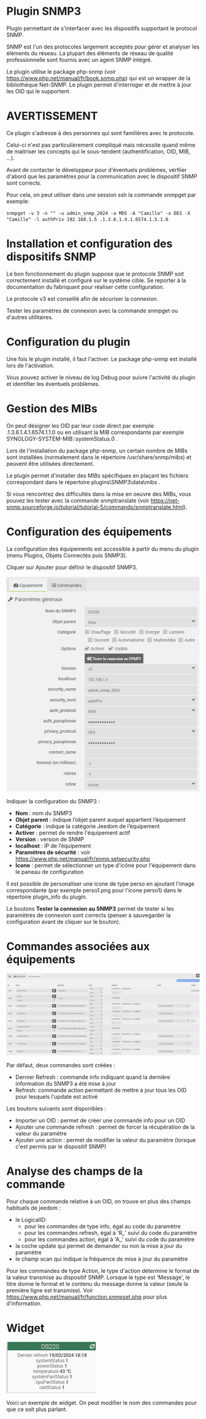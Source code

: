  # Plugin SNMP3

Plugin permettant de s'interfacer avec les dispositifs supportant le protocol SNMP. 

SNMP est l'un des protocoles largement acceptés pour gérer et analyser les éléments du réseau. La plupart des éléments de réseau de qualité professionnelle sont fournis avec un agent SNMP intégré.

Le plugin utilise le package php-snmp (voir <https://www.php.net/manual/fr/book.snmp.php>) qui est un wrapper de la bibliothèque Net-SNMP. Le plugin permet d'interroger et de mettre à jour les OID qui le supportent.

 # AVERTISSEMENT

Ce plugin s'adresse à des personnes qui sont familières avec le protocole. 

Celui-ci n'est pas particulièrement compliqué mais nécessite quand même de maitriser les concepts qui le sous-tendent (authentification, OID, MIB, ...).

Avant de contacter le développeur pour d'éventuels problèmes, vérfiier d'abord que les paramètres pour la communication avec le dispositif SNMP sont corrects.

Pour cela, on peut utiliser dans une session ssh la commande snmpget par exemple:

    snmpget -v 3 -n "" -u admin_snmp_2024 -a MD5 -A "Camille" -x DES -X "Camille" -l authPriv 192.168.1.5 .1.3.6.1.4.1.6574.1.5.1.0


# Installation et configuration des dispositifs SNMP

Le bon fonctionnement du plugin suppose que le protocole SNMP soit correctement installé et configuré sur le système cible. Se reporter à la documentation du fabriquant pour réaliser cette configuration.

Le protocole v3 est conseillé afin de sécuriser la connexion.

Tester les paramètres de connexion avec la commande snmpget ou d'autres utilitaires. 

# Configuration du plugin

Une fois le plugin installé, il faut l'activer. Le package php-snmp est installé lors de l'activation.

Vous pouvez activer le niveau de log Debug pour suivre l'activité du plugin et identifier les éventuels problèmes.

# Gestion des MIBs

On peut désigner les OID par leur code direct par exemple .1.3.6.1.4.1.6574.1.1.0 ou en utilisant la MIB correspondante par exemple SYNOLOGY-SYSTEM-MIB::systemStatus.0 .

Lors de l'installation du package php-snmp, un certain nombre de MIBs sont installées (normalement dans le répertoire /usr/share/snmp/mibs) et peuvent être utilisées directement.

Le plugin permet d'installer des MIBs spécifiques en plaçant les fichiers correspondant dans le répertoire plugins\SNMP3\data\mibs .

Si vous rencontrez des difficultés dans la mise en oeuvre des MIBs, vous pouvez les tester avec la commande snmptranslate (voir <https://net-snmp.sourceforge.io/tutorial/tutorial-5/commands/snmptranslate.html>).

# Configuration des équipements

La configuration des équipements est accessible à partir du menu du plugin (menu Plugins, Objets Connectés puis SNMP3). 

Cliquer sur Ajouter pour définir le dispositif SNMP3.

![SNMP3_Equipement](../images/SNMP3_Equipement.png)

Indiquer la configuration du SNMP3 :

-   **Nom** : nom du SNMP3
-   **Objet parent** : indique l’objet parent auquel appartient l’équipement
-   **Catégorie** : indique la catégorie Jeedom de l’équipement
-   **Activer** : permet de rendre l'équipement actif
-   **Version** : version de SNMP
-   **localhost** : IP de l’équipement
-   **Paramètres de sécurité** : voir <https://www.php.net/manual/fr/snmp.setsecurity.php>
-   **Icone** : permet de sélectionner un type d'icône pour l'équipement dans le paneau de configuration

Il est possible de personaliser une icone de type perso en ajoutant l'image correspondante (par exemple perso1.png pour l'icone perso1) dans le répertoire plugin_info du plugin.

Le boutons   **Tester la connexion au SNMP3** permet de tester si les paramètres de connexion sont corrects (penser à sauvegarder la configuration avant de cliquer sur le bouton).

# Commandes associées aux équipements

![SNMP3_Commandes](../images/SNMP3_Commandes.png)

Par défaut, deux commandes sont créées :

- Dernier Refresh : commande info indiquant quand la dernière information du SNMP3 a été mise à jour
- Refresh: commande action permettant de mettre à jour tous les OID pour lesquels l'update est activé

Les boutons suivants sont disponibles :

- Importer un OID : permet de créer une commande info pour un OID
- Ajouter une commande refresh : permet de forcer la récupération de la valeur du paramètre
- Ajouter une action : permet de modifier la valeur du paramètre (lorsque c'est permis par le dispositif SNMP)

# Analyse des champs de la commande

Pour chaque commande relative à un OID, on trouve en plus des champs habituels de jeedom :

- le LogicalID: 
  - pour les commandes de type info, égal au code du paramètre
  - pour les commandes refresh, égal à 'R_' suivi du code du paramètre
  - pour les commandes action, égal à 'A_' suivi du code du paramètre
- la coche update qui permet de demander ou non la mise à jour du paramètre
- le champ scan qui indique la fréquence de mise à jour du paramètre

Pour les commandes de type Action, le type d'action détermine le format de la valeur transmise au dispositif SNMP. Lorsque le type est 'Message', le titre donne le format et le contenu du message donne la valeur (seule la première ligne est transmise). Voir <https://www.php.net/manual/fr/function.snmpset.php> pour plus d'information. 


# Widget

![SNMP3_Widget](../images/SNMP3_Widget.png)

Voici un exemple de widget. On peut modifier le nom des commandes pour que ce soit plus parlant. 
